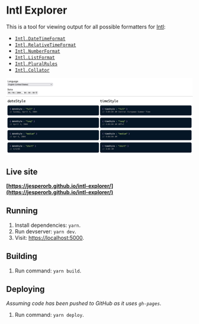 # Intl Explorer

This is a tool for viewing output for all possible formatters for [Intl](https://developer.mozilla.org/en-US/docs/Web/JavaScript/Reference/Global_Objects/Intl):

- [`Intl.DateTimeFormat`](https://developer.mozilla.org/en-US/docs/Web/JavaScript/Reference/Global_Objects/Intl/DateTimeFormat)
- [`Intl.RelativeTimeFormat`](https://developer.mozilla.org/en-US/docs/Web/JavaScript/Reference/Global_Objects/Intl/RelativeTimeFormat)
- [`Intl.NumberFormat`](https://developer.mozilla.org/en-US/docs/Web/JavaScript/Reference/Global_Objects/Intl/NumberFormat)
- [`Intl.ListFormat`](https://developer.mozilla.org/en-US/docs/Web/JavaScript/Reference/Global_Objects/Intl/ListFormat)
- [`Intl.PluralRules`](https://developer.mozilla.org/en-US/docs/Web/JavaScript/Reference/Global_Objects/Intl/PluralRules)
- [`Intl.Collator`](https://developer.mozilla.org/en-US/docs/Web/JavaScript/Reference/Global_Objects/Intl/Collator)

![A screenshot of how the deployed website looks like.](screenshot.png)

## Live site

**[https://jesperorb.github.io/intl-explorer/](https://jesperorb.github.io/intl-explorer/)**

## Running

1. Install dependencies: `yarn`.
2. Run devserver: `yarn dev`.
3. Visit: [https://localhost:5000](https://localhost:5000).

## Building

1. Run command: `yarn build`.

## Deploying

_Assuming code has been pushed to GitHub as it uses `gh-pages`._

1. Run command: `yarn deploy`.
